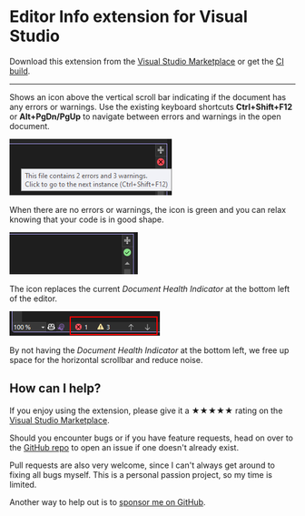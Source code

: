 ﻿[marketplace]: https://marketplace.visualstudio.com/items?itemName=MadsKristensen.DocumentHealth
[vsixgallery]: http://vsixgallery.com/extension/DocumentHealth.ebd2f3af-c274-4af6-bc9d-3e929361845d/
[repo]:https://github.com/madskristensen/DocumentHealth

# Editor Info extension for Visual Studio

<!--[![Build](https://github.com/madskristensen/DocumentHealth/actions/workflows/build.yaml/badge.svg)](https://github.com/madskristensen/DocumentHealth/actions/workflows/build.yaml)-->

Download this extension from the [Visual Studio Marketplace][marketplace]
or get the [CI build][vsixgallery].

----------------------------------------

Shows an icon above the vertical scroll bar indicating if the document has any errors or warnings. Use the existing keyboard shortcuts **Ctrl+Shift+F12** or **Alt+PgDn/PgUp** to navigate between errors and warnings in the open document.

![error](art/error.png)

When there are no errors or warnings, the icon is green and you can relax knowing that your code is in good shape.

![No errors](art/green.png)

The icon replaces the current *Document Health Indicator* at the bottom left of the editor.

![Indicator](art/indicator.png)

By not having the *Document Health Indicator* at the bottom left, we free up space for the horizontal scrollbar and reduce noise.

## How can I help?
If you enjoy using the extension, please give it a ★★★★★ rating on the [Visual Studio Marketplace][marketplace].

Should you encounter bugs or if you have feature requests, head on over to the [GitHub repo][repo] to open an issue if one doesn't already exist.

Pull requests are also very welcome, since I can't always get around to fixing all bugs myself. This is a personal passion project, so my time is limited.

Another way to help out is to [sponsor me on GitHub](https://github.com/sponsors/madskristensen).
